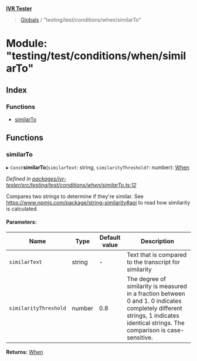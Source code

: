 **[IVR Tester](../README.md)**

> [Globals](../README.md) / "testing/test/conditions/when/similarTo"

# Module: "testing/test/conditions/when/similarTo"

## Index

### Functions

* [similarTo](_testing_test_conditions_when_similarto_.md#similarto)

## Functions

### similarTo

▸ `Const`**similarTo**(`similarText`: string, `similarityThreshold?`: number): [When](_testing_test_conditions_when_when_.md#when)

*Defined in [packages/ivr-tester/src/testing/test/conditions/when/similarTo.ts:12](https://github.com/SketchingDev/ivr-tester/blob/0888491/packages/ivr-tester/src/testing/test/conditions/when/similarTo.ts#L12)*

Compares two strings to determine if they're similar.
See https://www.npmjs.com/package/string-similarity#api to read how similarity is calculated.

#### Parameters:

Name | Type | Default value | Description |
------ | ------ | ------ | ------ |
`similarText` | string | - | Text that is compared to the transcript for similarity |
`similarityThreshold` | number | 0.8 | The degree of similarity is measured in a fraction between 0 and 1. 0 indicates completely different strings, 1 indicates identical strings. The comparison is case-sensitive.  |

**Returns:** [When](_testing_test_conditions_when_when_.md#when)
